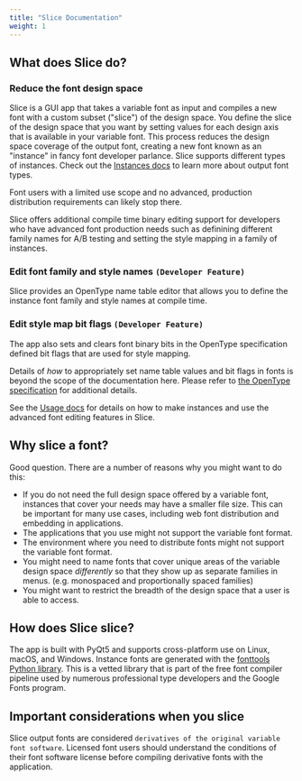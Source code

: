 ```yaml
---
title: "Slice Documentation"
weight: 1
---
```


## What does Slice do?

### Reduce the font design space

Slice is a GUI app that takes a variable font as input and compiles a new font with a custom subset ("slice") of the design space.  You define the slice of the design space that you want by setting values for each design axis that is available in your variable font.  This process reduces the design space coverage of the output font, creating a new font known as an "instance" in fancy font developer parlance.  Slice supports different types of instances.   Check out the [Instances docs](instances) to learn more about output font types.

Font users with a limited use scope and no advanced, production distribution requirements can likely stop there.

Slice offers additional compile time binary editing support for developers who have advanced font production needs such as definining different family names for A/B testing and setting the style mapping in a family of instances.

### Edit font family and style names `(Developer Feature)`

Slice provides an OpenType name table editor that allows you to define the instance font family and style names at compile time.

### Edit style map bit flags `(Developer Feature)`

The app also sets and clears font binary bits in the OpenType specification defined bit flags that are used for style mapping.

Details of *how* to appropriately set name table values and bit flags in fonts is beyond the scope of the documentation here.  Please refer to [the OpenType specification](https://docs.microsoft.com/en-us/typography/opentype/spec/) for additional details.

See the [Usage docs](usage) for details on how to make instances and use the advanced font editing features in Slice.

## Why slice a font?

Good question.  There are a number of reasons why you might want to do this:

- If you do not need the full design space offered by a variable font, instances that cover your needs may have a smaller file size. This can be important for many use cases, including web font distribution and embedding in applications.
- The applications that you use might not support the variable font format.
- The environment where you need to distribute fonts might not support the variable font format.
- You might need to name fonts that cover unique areas of the variable design space *differently* so that they show up as separate families in menus. (e.g. monospaced and proportionally spaced families)
- You might want to restrict the breadth of the design space that a user is able to access.

## How does Slice slice?

The app is built with PyQt5 and supports cross-platform use on Linux, macOS, and Windows. Instance fonts are generated with the [fonttools Python library](https://github.com/fonttools/fonttools).  This is a vetted library that is part of the free font compiler pipeline used by numerous professional type developers and the Google Fonts program.

## Important considerations when you slice

Slice output fonts are considered `derivatives of the original variable font software`.  Licensed font users should understand the conditions of their font software license before compiling derivative fonts with the application.
